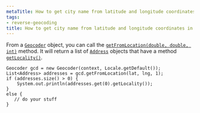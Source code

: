 ```yaml
---
metaTitle: How to get city name from latitude and longitude coordinates in Google Maps
tags:
- reverse-geocoding
title: How to get city name from latitude and longitude coordinates in Google Maps
---
```


From a [`Geocoder`](http://developer.android.com/reference/android/location/Geocoder.html) object, you can call the [`getFromLocation(double, double, int)`](http://developer.android.com/reference/android/location/Geocoder.html#getFromLocation(double,%20double,%20int)) method. It will return a list of [`Address`](http://developer.android.com/reference/android/location/Address.html) objects that have a method [`getLocality()`](http://developer.android.com/reference/android/location/Address.html#getLocality()).



```
Geocoder gcd = new Geocoder(context, Locale.getDefault());
List<Address> addresses = gcd.getFromLocation(lat, lng, 1);
if (addresses.size() > 0) {
    System.out.println(addresses.get(0).getLocality());
}
else {
   // do your stuff
}

```
